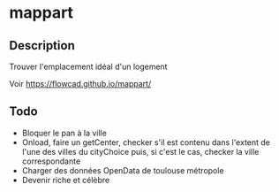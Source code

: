 # mappart
## Description
Trouver l'emplacement idéal d'un logement

Voir https://flowcad.github.io/mappart/

## Todo
* Bloquer le pan à la ville
* Onload, faire un getCenter, checker s'il est contenu dans l'extent de l'une des villes du cityChoice puis, si c'est le cas, checker la ville correspondante
* Charger des données OpenData de toulouse métropole
* Devenir riche et célèbre
